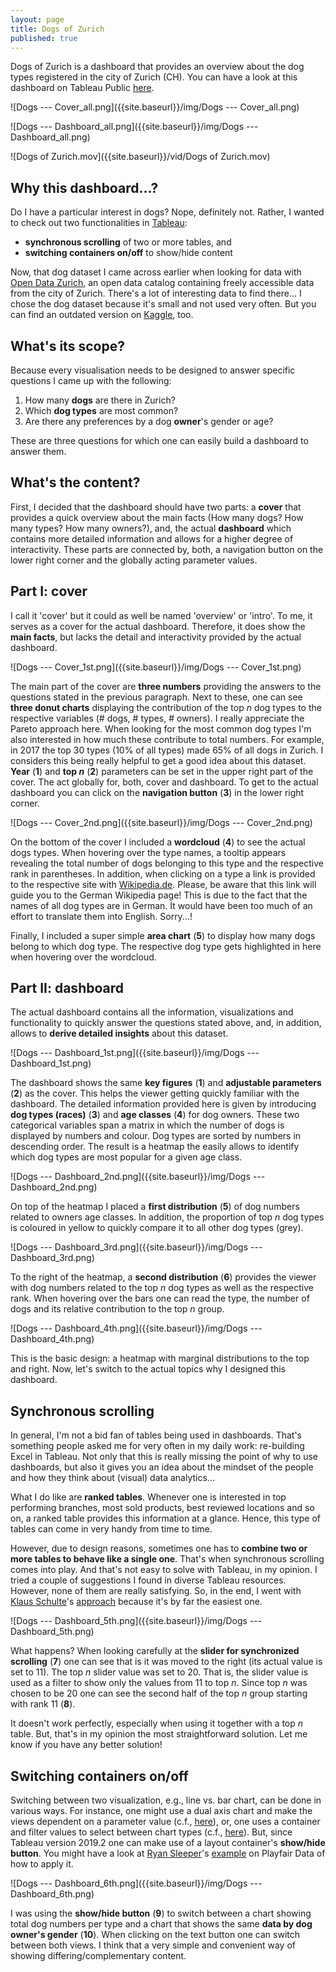 ```yaml
---
layout: page
title: Dogs of Zurich
published: true
---
```

Dogs of Zurich is a dashboard that provides an overview about the dog types registered in the city of Zurich (CH). You can have a look at this dashboard on Tableau Public [here](https://public.tableau.com/profile/thomas.massie#!/vizhome/DOGSofZURICH/DOGSofZURICH---Cover).

![Dogs --- Cover_all.png]({{site.baseurl}}/img/Dogs --- Cover_all.png)

![Dogs --- Dashboard_all.png]({{site.baseurl}}/img/Dogs --- Dashboard_all.png)

![Dogs of Zurich.mov]({{site.baseurl}}/vid/Dogs of Zurich.mov)


## Why this dashboard...?
Do I have a particular interest in dogs? Nope, definitely not. Rather, I wanted to check out two functionalities in [Tableau](tableau.com):

- **synchronous scrolling** of two or more tables, and
- **switching containers on/off** to show/hide content

Now, that dog dataset I came across earlier when looking for data with [Open Data Zurich](https://data.stadt-zuerich.ch/), an open data catalog containing freely accessible data from the city of Zurich. There's a lot of interesting data to find there... I chose the dog dataset because it's small and not used very often. But you can find an outdated version on [Kaggle](https://www.kaggle.com/kmader/dogs-of-zurich), too.


## What's its scope?
Because every visualisation needs to be designed to answer specific questions I came up with the following:

1. How many **dogs** are there in Zurich?
2. Which **dog types** are most common?
3. Are there any preferences by a dog **owner**'s gender or age?

These are three questions for which one can easily build a dashboard to answer them.


## What's the content?
First, I decided that the dashboard should have two parts: a **cover** that provides a quick overview about the main facts (How many dogs? How many types? How many owners?), and, the actual **dashboard** which contains more detailed information and allows for a higher degree of interactivity. These parts are connected by, both, a navigation button on the lower right corner and the globally acting parameter values.

## Part I: cover
I call it 'cover' but it could as well be named 'overview' or 'intro'. To me, it serves as a cover for the actual dashboard. Therefore, it does show the **main facts**, but lacks the detail and interactivity provided by the actual dashboard.

![Dogs --- Cover_1st.png]({{site.baseurl}}/img/Dogs --- Cover_1st.png)

The main part of the cover are **three numbers** providing the answers to the questions stated in the previous paragraph. Next to these, one can see **three donut charts** displaying the contribution of the top *n* dog types to the respective variables (# dogs, # types, # owners). I really appreciate the Pareto approach here. When looking for the most common dog types I'm also interested in how much these contribute to total numbers. For example, in 2017 the top 30 types (10% of all types) made 65% of all dogs in Zurich. I considers this being really helpful to get a good idea about this dataset. **Year** (**1**) and **top *n*** (**2**) parameters can be set in the upper right part of the cover. The act globally for, both, cover and dashboard.
To get to the actual dashboard you can click on the **navigation button** (**3**) in the lower right corner.

![Dogs --- Cover_2nd.png]({{site.baseurl}}/img/Dogs --- Cover_2nd.png)

On the bottom of the cover I included a **wordcloud** (**4**) to see the actual dogs types. When hovering over the type names, a tooltip appears revealing the total number of dogs belonging to this type and the respective rank in parentheses. In addition, when clicking on a type a link is provided to the respective site with [Wikipedia.de](https://wikipedia.de). Please, be aware that this link will guide you to the German Wikipedia page! This is due to the fact that the names of all dog types are in German. It would have been too much of an effort to translate them into English. Sorry...!

Finally, I included a super simple **area chart** (**5**) to display how many dogs belong to which dog type. The respective dog type gets highlighted in here when hovering over the wordcloud.


## Part II: dashboard

The actual dashboard contains all the information, visualizations and functionality to quickly answer the questions stated above, and, in addition, allows to **derive detailed insights** about this dataset.

![Dogs --- Dashboard_1st.png]({{site.baseurl}}/img/Dogs --- Dashboard_1st.png)

The dashboard shows the same **key figures** (**1**) and **adjustable parameters** (**2**) as the cover. This helps the viewer getting quickly familiar with the dashboard.
The detailed information provided here is given by introducing **dog types (races)** (**3**) and **age classes** (**4**) for dog owners. These two categorical variables span a matrix in which the number of dogs is displayed by numbers and colour. Dog types are sorted by numbers in descending order. The result is a heatmap the easily allows to identify which dog types are most popular for a given age class.

![Dogs --- Dashboard_2nd.png]({{site.baseurl}}/img/Dogs --- Dashboard_2nd.png)

On top of the heatmap I placed a **first distribution** (**5**) of dog numbers related to owners age classes. In addition, the proportion of top *n* dog types is coloured in yellow to quickly compare it to all other dog types (grey).

![Dogs --- Dashboard_3rd.png]({{site.baseurl}}/img/Dogs --- Dashboard_3rd.png)

To the right of the heatmap, a **second distribution** (**6**) provides the viewer with dog numbers related to the top *n* dog types as well as the respective rank. When hovering over the bars one can read the type, the number of dogs and its relative contribution to the top *n* group.

![Dogs --- Dashboard_4th.png]({{site.baseurl}}/img/Dogs --- Dashboard_4th.png)

This is the basic design: a heatmap with marginal distributions to the top and right. Now, let's switch to the actual topics why I designed this dashboard.


## Synchronous scrolling

In general, I'm not a bid fan of tables being used in dashboards. That's something people asked me for very often in my daily work: re-building Excel in Tableau. Not only that this is really missing the point of why to use dashboards, but also it gives you an idea about the mindset of the people and how they think about (visual) data analytics...

What I do like are **ranked tables**. Whenever one is interested in top performing branches, most sold products, best reviewed locations and so on, a ranked table provides this information at a glance. Hence, this type of tables can come in very handy from time to time.

However, due to design reasons, sometimes one has to **combine two or more tables to behave like a single one**. That's when synchronous scrolling comes into play. And that's not easy to solve with Tableau, in my opinion. I tried a couple of suggestions I found in diverse Tableau resources. However, none of them are really satisfying. So, in the end, I went with [Klaus Schulte](https://vizjockey.com/author/vizjockey/)'s [approach](https://vizjockey.com/2018/09/21/custom-scroll-control-for-synchronized-scrolling/) because it's by far the easiest one.

![Dogs --- Dashboard_5th.png]({{site.baseurl}}/img/Dogs --- Dashboard_5th.png)

What happens? When looking carefully at the **slider for synchronized scrolling** (**7**) one can see that is it was moved to the right (its actual value is set to 11). The top *n* slider value was set to 20. That is, the slider value is used as a filter to show only the values from 11 to top *n*. Since top *n* was chosen to be 20 one can see the second half of the top *n* group starting with rank 11 (**8**).

It doesn't work perfectly, especially when using it together with a top *n* table. But, that's in my opinion the most straightforward solution. Let me know if you have any better solution!

## Switching containers on/off

Switching between two visualization, e.g., line vs. bar chart, can be done in various ways. For instance, one might use a dual axis chart and make the views dependent on a parameter value (c.f., [here](https://www.tableau.com/about/blog/2015/7/lrtt-parameters-alter-your-viz-40767)), or, one uses a container and filter values to select between chart types (c.f., [here](https://www.thedataschool.co.uk/hashu-shenkar/tableau-tip-switch-between-views-dynamically-on-a-dashboard/)). But, since Tableau version 2019.2 one can make use of a layout container's **show/hide button**. You might have a look at [Ryan Sleeper](https://www.ryansleeper.com)'s [example](https://playfairdata.com/tableau-tip-how-to-do-better-sheet-swapping/) on Playfair Data of how to apply it.

![Dogs --- Dashboard_6th.png]({{site.baseurl}}/img/Dogs --- Dashboard_6th.png)

I was using the **show/hide button** (**9**) to switch between a chart showing total dog numbers per type and a chart that shows the same **data by dog owner's gender** (**10**). When clicking on the text button one can switch between both views. I think that a very simple and convenient way of showing differing/complementary content.
